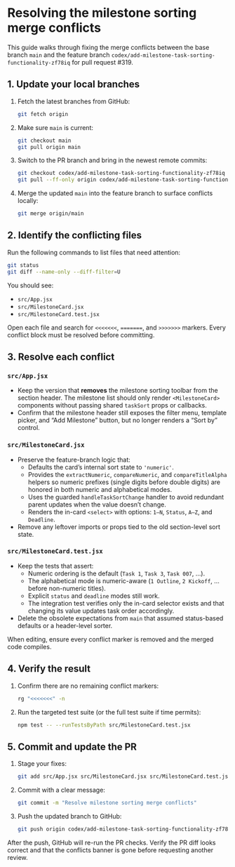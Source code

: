 # Resolving the milestone sorting merge conflicts

This guide walks through fixing the merge conflicts between the base branch `main` and the feature branch `codex/add-milestone-task-sorting-functionality-zf78iq` for pull request #319.

## 1. Update your local branches
1. Fetch the latest branches from GitHub:
   ```bash
   git fetch origin
   ```
2. Make sure `main` is current:
   ```bash
   git checkout main
   git pull origin main
   ```
3. Switch to the PR branch and bring in the newest remote commits:
   ```bash
   git checkout codex/add-milestone-task-sorting-functionality-zf78iq
   git pull --ff-only origin codex/add-milestone-task-sorting-functionality-zf78iq
   ```
4. Merge the updated `main` into the feature branch to surface conflicts locally:
   ```bash
   git merge origin/main
   ```

## 2. Identify the conflicting files
Run the following commands to list files that need attention:
```bash
git status
git diff --name-only --diff-filter=U
```
You should see:
- `src/App.jsx`
- `src/MilestoneCard.jsx`
- `src/MilestoneCard.test.jsx`

Open each file and search for `<<<<<<<`, `=======`, and `>>>>>>>` markers. Every conflict block must be resolved before committing.

## 3. Resolve each conflict

### `src/App.jsx`
- Keep the version that **removes** the milestone sorting toolbar from the section header. The milestone list should only render `<MilestoneCard>` components without passing shared `taskSort` props or callbacks.
- Confirm that the milestone header still exposes the filter menu, template picker, and “Add Milestone” button, but no longer renders a “Sort by” control.

### `src/MilestoneCard.jsx`
- Preserve the feature-branch logic that:
  - Defaults the card’s internal sort state to `'numeric'`.
  - Provides the `extractNumeric`, `compareNumeric`, and `compareTitleAlpha` helpers so numeric prefixes (single digits before double digits) are honored in both numeric and alphabetical modes.
  - Uses the guarded `handleTaskSortChange` handler to avoid redundant parent updates when the value doesn’t change.
  - Renders the in-card `<select>` with options: `1–N`, `Status`, `A–Z`, and `Deadline`.
- Remove any leftover imports or props tied to the old section-level sort state.

### `src/MilestoneCard.test.jsx`
- Keep the tests that assert:
  - Numeric ordering is the default (`Task 1`, `Task 3`, `Task 007`, …).
  - The alphabetical mode is numeric-aware (`1 Outline`, `2 Kickoff`, … before non-numeric titles).
  - Explicit `status` and `deadline` modes still work.
  - The integration test verifies only the in-card selector exists and that changing its value updates task order accordingly.
- Delete the obsolete expectations from `main` that assumed status-based defaults or a header-level sorter.

When editing, ensure every conflict marker is removed and the merged code compiles.

## 4. Verify the result
1. Confirm there are no remaining conflict markers:
   ```bash
   rg "<<<<<<<" -n
   ```
2. Run the targeted test suite (or the full test suite if time permits):
   ```bash
   npm test -- --runTestsByPath src/MilestoneCard.test.jsx
   ```

## 5. Commit and update the PR
1. Stage your fixes:
   ```bash
   git add src/App.jsx src/MilestoneCard.jsx src/MilestoneCard.test.jsx
   ```
2. Commit with a clear message:
   ```bash
   git commit -m "Resolve milestone sorting merge conflicts"
   ```
3. Push the updated branch to GitHub:
   ```bash
   git push origin codex/add-milestone-task-sorting-functionality-zf78iq
   ```

After the push, GitHub will re-run the PR checks. Verify the PR diff looks correct and that the conflicts banner is gone before requesting another review.
